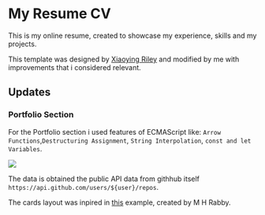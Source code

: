 # My Resume CV

This is my online resume, created to showcase my experience, skills and my projects.

This template was designed by [Xiaoying Riley](http://themes.3rdwavemedia.com) and modified by me with improvements that i considered relevant.

## Updates

### Portfolio Section

For the Portfolio section i used features of ECMAScript like: `Arrow Functions`,`Destructuring Assignment`, `String Interpolation`, `const and let Variables`.

![](portfolio-auto-update.gif)

The data is obtained the public API data from githhub itself `https://api.github.com/users/${user}/repos`.

The cards layout was inpired in [this](https://codepen.io/mhrkit/pen/GGqdvr?editors=1010) example, created by M H Rabby.
